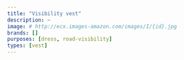 ```yaml
---
title: "Visibility vest"
description: ~
image: # http://ecx.images-amazon.com/images/I/{id}.jpg
brands: []
purposes: [dress, road-visibility]
types: [vest]
---
```

